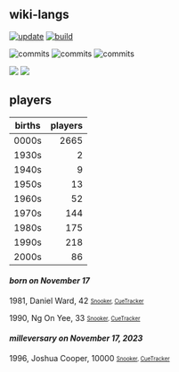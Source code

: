 ## wiki-langs
[![update](https://github.com/dreamerminsk/wiki-langs/actions/workflows/update-tables.yml/badge.svg)](https://github.com/dreamerminsk/wiki-langs/actions/workflows/update-tables.yml)
[![build](https://github.com/dreamerminsk/wiki-langs/actions/workflows/build.yml/badge.svg)](https://github.com/dreamerminsk/wiki-langs/actions/workflows/build.yml)

![commits](https://img.shields.io/github/commit-activity/y/dreamerminsk/wiki-langs)
![commits](https://img.shields.io/github/commit-activity/m/dreamerminsk/wiki-langs)
![commits](https://img.shields.io/github/commit-activity/w/dreamerminsk/wiki-langs)

![](https://img.shields.io/github/languages/code-size/dreamerminsk/wiki-langs)
![](https://img.shields.io/github/repo-size/dreamerminsk/wiki-langs)

## players
| births | players |
| :----: | ------: |
| 0000s | 2665 |
| 1930s | 2 |
| 1940s | 9 |
| 1950s | 13 |
| 1960s | 52 |
| 1970s | 144 |
| 1980s | 175 |
| 1990s | 218 |
| 2000s | 86 |

#### ***born on November 17***
1981, Daniel Ward, 42 <sub><sup>[Snooker](http://www.snooker.org/res/index.asp?player=1003), [CueTracker](http://cuetracker.net/Players/daniel-ward/)</sup></sub>

1990, Ng On Yee, 33 <sub><sup>[Snooker](http://www.snooker.org/res/index.asp?player=1485), [CueTracker](http://cuetracker.net/Players/ng-on-yee/)</sup></sub>


#### ***milleversary on November 17, 2023***
1996, Joshua Cooper, 10000 <sub><sup>[Snooker](http://www.snooker.org/res/index.asp?player=1421), [CueTracker](http://cuetracker.net/Players/joshua-cooper/)</sup></sub>



